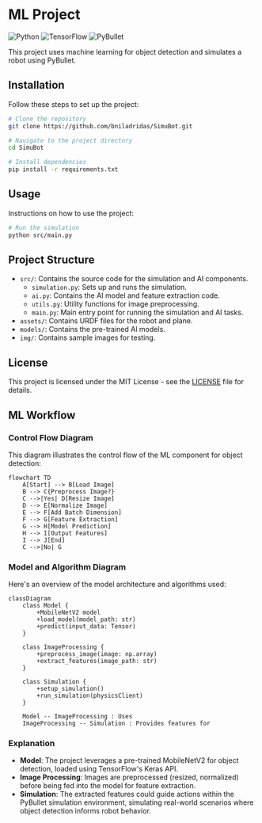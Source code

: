 # ML Project

![Python](https://img.shields.io/badge/Python-3.8-blue)
![TensorFlow](https://img.shields.io/badge/TensorFlow-2.4-orange)
![PyBullet](https://img.shields.io/badge/PyBullet-3.0-green)

This project uses machine learning for object detection and simulates a robot using PyBullet.

## Installation

Follow these steps to set up the project:

```bash
# Clone the repository
git clone https://github.com/bniladridas/SimuBot.git

# Navigate to the project directory
cd SimuBot

# Install dependencies
pip install -r requirements.txt
```

## Usage

Instructions on how to use the project:

```bash
# Run the simulation
python src/main.py
```

## Project Structure

- `src/`: Contains the source code for the simulation and AI components.
  - `simulation.py`: Sets up and runs the simulation.
  - `ai.py`: Contains the AI model and feature extraction code.
  - `utils.py`: Utility functions for image preprocessing.
  - `main.py`: Main entry point for running the simulation and AI tasks.
- `assets/`: Contains URDF files for the robot and plane.
- `models/`: Contains the pre-trained AI models.
- `img/`: Contains sample images for testing.

## License

This project is licensed under the MIT License - see the [LICENSE](LICENSE) file for details.

## ML Workflow

### Control Flow Diagram

This diagram illustrates the control flow of the ML component for object detection:

```mermaid
flowchart TD
    A[Start] --> B[Load Image]
    B --> C{Preprocess Image?}
    C -->|Yes| D[Resize Image]
    D --> E[Normalize Image]
    E --> F[Add Batch Dimension]
    F --> G[Feature Extraction]
    G --> H[Model Prediction]
    H --> I[Output Features]
    I --> J[End]
    C -->|No| G
```

### Model and Algorithm Diagram

Here's an overview of the model architecture and algorithms used:

```mermaid
classDiagram
    class Model {
        +MobileNetV2 model
        +load_model(model_path: str)
        +predict(input_data: Tensor)
    }

    class ImageProcessing {
        +preprocess_image(image: np.array)
        +extract_features(image_path: str)
    }

    class Simulation {
        +setup_simulation()
        +run_simulation(physicsClient)
    }

    Model -- ImageProcessing : Uses
    ImageProcessing -- Simulation : Provides features for
```

### Explanation

- **Model**: The project leverages a pre-trained MobileNetV2 for object detection, loaded using TensorFlow's Keras API.
- **Image Processing**: Images are preprocessed (resized, normalized) before being fed into the model for feature extraction.
- **Simulation**: The extracted features could guide actions within the PyBullet simulation environment, simulating real-world scenarios where object detection informs robot behavior.